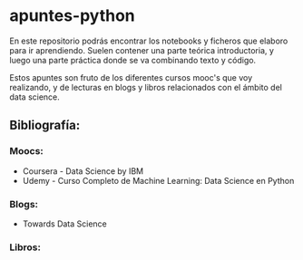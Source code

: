 # apuntes-python

En este repositorio podrás encontrar los notebooks y ficheros que elaboro para ir aprendiendo. Suelen contener una parte teórica introductoria, y luego una parte práctica donde se va combinando texto y código.

Estos apuntes son fruto de los diferentes cursos mooc's que voy realizando, y de lecturas en blogs y libros relacionados con el ámbito del data science.

## Bibliografía:

### Moocs:
- Coursera - Data Science by IBM
- Udemy - Curso Completo de Machine Learning: Data Science en Python

### Blogs:
- Towards Data Science

### Libros:
